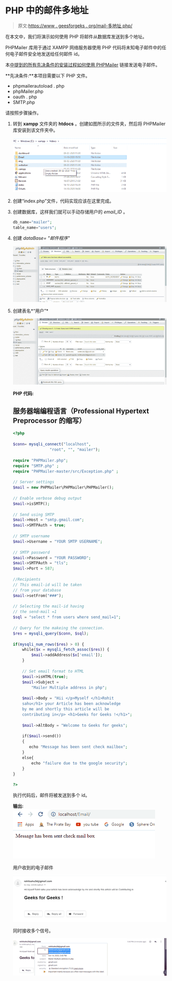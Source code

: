 # PHP 中的邮件多地址

> 原文:[https://www . geesforgeks . org/mail-多地址 php/](https://www.geeksforgeeks.org/mailer-multiple-address-in-php/)

在本文中，我们将演示如何使用 PHP 将邮件从数据库发送到多个地址。

PHPMailer 库用于通过 XAMPP 网络服务器使用 PHP 代码将未知电子邮件中的任何电子邮件安全地发送给任何邮件 id。

本[中提到的所有先决条件的安装过程如何使用 PHPMailer](https://www.geeksforgeeks.org/how-to-send-an-email-using-phpmailer/) 链接发送电子邮件。

**先决条件:**本项目需要以下 PHP 文件。

*   phpmailerautoload . php
*   phpMailer.php
*   oauth . php
*   SMTP.php

请按照步骤操作。

1.  转到 **xampp** 文件夹的 **htdocs** 。创建如图所示的文件夹，然后将 PHPMailer 库安装到该文件夹中。

    ![](img/5d42816a92ce4cfebbf0b278f412954b.png)

2.  创建“index.php”文件，代码实现应该在这里完成。

3.  创建数据库，这样我们就可以手动存储用户的 *email_ID* 。

    ```php
    db_name="mailer";
    table_name="users";

    ```

4.  创建 *dataBase= "邮件程序"*

    ![](img/454a015a1218a36ec1f2b9b5e407e841.png)

5.  创建表名*“用户”*

    ![](img/0edab0c361a4b481b98e50d401f2844a.png)

    **PHP 代码:**

    ## 服务器端编程语言（Professional Hypertext Preprocessor 的缩写）

    ```php
    <?php

    $conn= mysqli_connect("localhost", 
                    "root", "", "mailer");

    require "PHPMailer.php";
    require "SMTP.php" ;
    require "PHPMailer-master/src/Exception.php" ;

    // Server settings
    $mail = new PHPMailer\PHPMailer\PHPMailer();

    // Enable verbose debug output
    $mail->isSMTP(); 

    // Send using SMTP
    $mail->Host = "smtp.gmail.com";
    $mail->SMTPAuth = true;

    // SMTP username
    $mail->Username = "YOUR SMTP USERNAME"; 

    // SMTP password                   
    $mail->Password = "YOUR PASSWORD";
    $mail->SMTPAuth = "tls";
    $mail->Port = 587;           

    //Recipients
    // This email-id will be taken
    // from your database
    $mail->setFrom("###");

    // Selecting the mail-id having
    // the send-mail =1
    $sql = "select * from users where send_mail=1";

    // Query for the makeing the connection.
    $res = mysqli_query($conn, $sql);

    if(mysqli_num_rows($res) > 0) {
        while($x = mysqli_fetch_assoc($res)) {
            $mail->addAddress($x['email']);
        }

        // Set email format to HTML
        $mail->isHTML(true);
        $mail->Subject = 
            "Mailer Multiple address in php";

        $mail->Body = "Hii </p>Myself </h1>Rohit 
        sahu</h1> your Article has been acknowledge 
        by me and shortly this article will be 
        contributing in</p> <h1>Geeks for Geeks !</h1>";

        $mail->AltBody = "Welcome to Geeks for geeks";

        if($mail->send())
        {
           echo "Message has been sent check mailbox"; 
        }
        else{
            echo "failure due to the google security";
        }
    } 

    ?>
    ```

    执行代码后，邮件将被发送到多个 id。

    **输出:**
    ![](img/b236e326e8b9cdc11276825edbab6a1e.png)

    用户收到的电子邮件

    ![](img/c7553877e94d604e9fcf073e65d6f310.png)

    同时接收多个信号。

    ![](img/636ad7eeb1bf6087a59438d96a103bcb.png)